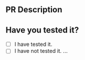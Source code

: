 ## PR Description

## Have you tested it?
- [ ] I have tested it.
- [ ] I have not tested it.
...
```
